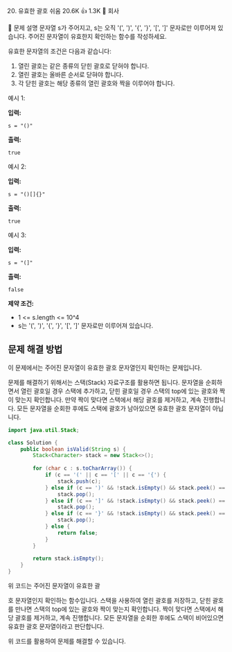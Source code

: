 20. 유효한 괄호
쉬움
20.6K 👍
1.3K 💬
회사

📝 문제 설명
문자열 s가 주어지고, s는 오직 '(', ')', '{', '}', '[', ']' 문자로만 이루어져 있습니다. 주어진 문자열이 유효한지 확인하는 함수를 작성하세요.

유효한 문자열의 조건은 다음과 같습니다:

1. 열린 괄호는 같은 종류의 닫힌 괄호로 닫혀야 합니다.
2. 열린 괄호는 올바른 순서로 닫혀야 합니다.
3. 각 닫힌 괄호는 해당 종류의 열린 괄호와 짝을 이루어야 합니다.

예시 1:

**입력:**
```plaintext
s = "()"
```

**출력:**
```plaintext
true
```

예시 2:

**입력:**
```plaintext
s = "()[]{}"
```

**출력:**
```plaintext
true
```

예시 3:

**입력:**
```plaintext
s = "(]"
```

**출력:**
```plaintext
false
```

**제약 조건:**
- 1 <= s.length <= 10^4
- s는 '(', ')', '{', '}', '[', ']' 문자로만 이루어져 있습니다.

## 문제 해결 방법
이 문제에서는 주어진 문자열이 유효한 괄호 문자열인지 확인하는 문제입니다.

문제를 해결하기 위해서는 스택(Stack) 자료구조를 활용하면 됩니다. 문자열을 순회하면서 열린 괄호일 경우 스택에 추가하고, 닫힌 괄호일 경우 스택의 top에 있는 괄호와 짝이 맞는지 확인합니다. 만약 짝이 맞다면 스택에서 해당 괄호를 제거하고, 계속 진행합니다. 모든 문자열을 순회한 후에도 스택에 괄호가 남아있으면 유효한 괄호 문자열이 아닙니다.

```java
import java.util.Stack;

class Solution {
    public boolean isValid(String s) {
        Stack<Character> stack = new Stack<>();
        
        for (char c : s.toCharArray()) {
            if (c == '(' || c == '[' || c == '{') {
                stack.push(c);
            } else if (c == ')' && !stack.isEmpty() && stack.peek() == '(') {
                stack.pop();
            } else if (c == ']' && !stack.isEmpty() && stack.peek() == '[') {
                stack.pop();
            } else if (c == '}' && !stack.isEmpty() && stack.peek() == '{') {
                stack.pop();
            } else {
                return false;
            }
        }
        
        return stack.isEmpty();
    }
}
```

위 코드는 주어진 문자열이 유효한 괄

호 문자열인지 확인하는 함수입니다. 스택을 사용하여 열린 괄호를 저장하고, 닫힌 괄호를 만나면 스택의 top에 있는 괄호와 짝이 맞는지 확인합니다. 짝이 맞다면 스택에서 해당 괄호를 제거하고, 계속 진행합니다. 모든 문자열을 순회한 후에도 스택이 비어있으면 유효한 괄호 문자열이라고 판단합니다.

위 코드를 활용하여 문제를 해결할 수 있습니다.
